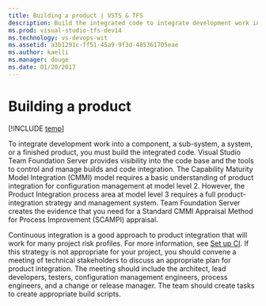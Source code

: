 ```yaml
---
title: Building a product | VSTS & TFS
description: Build the integrated code to integrate development work into a component, a sub-system, a system, or a finished product - Team Foundation Server (TFS)
ms.prod: visual-studio-tfs-dev14
ms.technology: vs-devops-wit
ms.assetid: a3b1291c-ff51-45a9-9f3d-485361705eae
ms.author: kaelli
ms.manager: douge
ms.date: 01/20/2017
---
```


# Building a product

[!INCLUDE [temp](../../../_shared/dev15-version-header.md)]

To integrate development work into a component, a sub-system, a system, or a finished product, you must build the integrated code. Visual Studio Team Foundation Server provides visibility into the code base and the tools to control and manage builds and code integration. The Capability Maturity Model Integration (CMMI) model requires a basic understanding of product integration for configuration management at model level 2. However, the Product Integration process area at model level 3 requires a full product-integration strategy and management system. Team Foundation Server creates the evidence that you need for a Standard CMMI Appraisal Method for Process Improvement (SCAMPI) appraisal.  
  
 Continuous integration is a good approach to product integration that will work for many project risk profiles. For more information, see [Set up CI](/vsts/build-release/apps/windows/dot-net). If this strategy is not appropriate for your project, you should convene a meeting of technical stakeholders to discuss an appropriate plan for product integration. The meeting should include the architect, lead developers, testers, configuration management engineers, process engineers, and a change or release manager. The team should create tasks to create appropriate build scripts.

